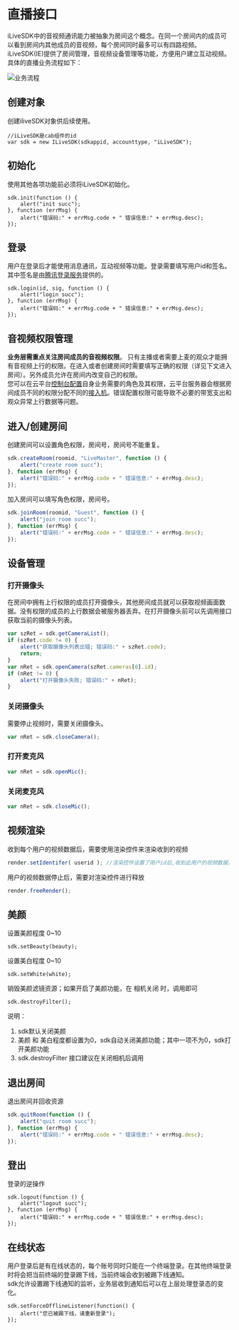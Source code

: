 # 直播接口

iLiveSDK中的音视频通讯能力被抽象为房间这个概念。在同一个房间内的成员可以看到房间内其他成员的音视频，每个房间同时最多可以有四路视频。iLiveSDK(IE)提供了房间管理，音视频设备管理等功能，方便用户建立互动视频。具体的直播业务流程如下：

![业务流程](http://mc.qcloudimg.com/static/img/e6632b362fbc90745505823b1dc295bd/image.png)

## 创建对象
创建iliveSDK对象供后续使用。

```
//iLiveSDK是cab组件的id
var sdk = new ILiveSDK(sdkappid, accounttype, "iLiveSDK");
```

## 初始化
使用其他各项功能前必须将iLiveSDK初始化。

```
sdk.init(function () {
    alert("init succ");
}, function (errMsg) {
    alert("错误码:" + errMsg.code + " 错误信息:" + errMsg.desc);
});
```

## 登录
用户在登录后才能使用消息通讯，互动视频等功能。登录需要填写用户id和签名。其中签名是由[腾讯登录服务](http://tce.fsphere.cn/document/product/269/1507)提供的。

```
sdk.login(id, sig, function () {
    alert("login succ");
}, function (errMsg) {
    alert("错误码:" + errMsg.code + " 错误信息:" + errMsg.desc);
});
```

## 音视频权限管理

**业务层需重点关注房间成员的音视频权限**。 只有主播或者需要上麦的观众才能拥有音视频上行的权限。在进入或者创建房间时需要填写正确的权限（详见下文进入房间）。另外成员允许在房间内改变自己的权限。   
您可以在云平台[控制台配置](https://github.com/zhaoyang21cn/suixinbo_doc/blob/master/SPEARConfig.md)自身业务需要的角色及其权限，云平台服务器会根据房间成员不同的权限分配不同的[接入机](http://tce.fsphere.cn/document/product/268/7651)。错误配置权限可能导致不必要的带宽支出和观众异常上行数据等问题。



## 进入/创建房间
创建房间可以设置角色权限，房间号，房间号不能重复。

```js
sdk.createRoom(roomid, "LiveMaster", function () {
    alert("create room succ");
}, function (errMsg) {
    alert("错误码:" + errMsg.code + " 错误信息:" + errMsg.desc);
});
```
加入房间可以填写角色权限，房间号。

```js
sdk.joinRoom(roomid, "Guest", function () {
    alert("join room succ");
}, function (errMsg) {
    alert("错误码:" + errMsg.code + " 错误信息:" + errMsg.desc);
});
```

## 设备管理

### 打开摄像头
在房间中拥有上行权限的成员打开摄像头，其他房间成员就可以获取视频画面数据。没有权限的成员的上行数据会被服务器丢弃。在打开摄像头前可以先调用接口获取当前的摄像头列表。

```js
var szRet = sdk.getCameraList();
if (szRet.code != 0) {
    alert("获取摄像头列表出错; 错误码:" + szRet.code);
    return;
}
var nRet = sdk.openCamera(szRet.cameras[0].id);
if (nRet != 0) {
    alert("打开摄像头失败; 错误码:" + nRet);
}
```
### 关闭摄像头
需要停止视频时，需要关闭摄像头。

```js
var nRet = sdk.closeCamera();
```
### 打开麦克风

```js
var nRet = sdk.openMic();
```
### 关闭麦克风

```js
var nRet = sdk.closeMic();
```
## 视频渲染
收到每个用户的视频数据后，需要使用渲染控件来渲染收到的视频

```js
render.setIdentifer( userid ); //渲染控件设置了用户id后,收到此用户的视频数据，将会自动渲染
```
用户的视频数据停止后，需要对渲染控件进行释放

```js
render.freeRender();
```

##  美颜
设置美颜程度 0~10

```JS
sdk.setBeauty(beauty);
```

设置美白程度 0~10

```JS
sdk.setWhite(white);
```

 销毁美颜滤镜资源；如果开启了美颜功能，在 相机关闭 时，调用即可

```JS
sdk.destroyFilter();
```

说明：
 1. sdk默认关闭美颜
 2. 美颜 和 美白程度都设置为0，sdk自动关闭美颜功能；其中一项不为0，sdk打开美颜功能
 3. sdk.destroyFilter 接口建议在关闭相机后调用





## 退出房间
退出房间并回收资源

```js
sdk.quitRoom(function () {
    alert("quit room succ");
}, function (errMsg) {
    alert("错误码:" + errMsg.code + " 错误信息:" + errMsg.desc);
});
```




## 登出
登录的逆操作

```
sdk.logout(function () {
    alert("logout succ");
}, function (errMsg) {
    alert("错误码:" + errMsg.code + " 错误信息:" + errMsg.desc);
});
```

## 在线状态
用户登录后是有在线状态的，每个账号同时只能在一个终端登录。在其他终端登录时将会把当前终端的登录踢下线，当前终端会收到被踢下线通知。   
sdk允许设置踢下线通知的监听，业务层收到通知后可以在上层处理登录态的变化。
```
sdk.setForceOfflineListener(function() {
    alert("您已被踢下线，请重新登录");
});
```
